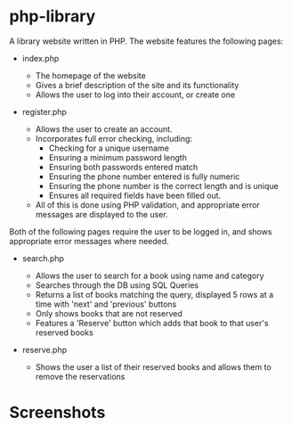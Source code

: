 # php-library

A library website written in PHP.
The website features the following pages:
* index.php
	- The homepage of the website
	- Gives a brief description of the site and its functionality
	- Allows the user to log into their account, or create one 

* register.php
	- Allows the user to create an account.
	* Incorporates full error checking, including:
		- Checking for a unique username
		- Ensuring a minimum password length
		- Ensuring both passwords entered match
		- Ensuring the phone number entered is fully numeric
		- Ensuring the phone number is the correct length and is unique 
		- Ensures all required fields have been filled out.
	- All of this is done using PHP validation, and appropriate error messages are displayed to the user.

Both of the following pages require the user to be logged in, and shows appropriate error messages where needed.
* search.php
	- Allows the user to search for a book using name and category
	- Searches through the DB using SQL Queries 
	- Returns a list of books matching the query, displayed 5 rows at a time with 'next' and 'previous' buttons
	- Only shows books that are not reserved
	- Features a 'Reserve' button which adds that book to that user's reserved books

* reserve.php
	- Shows the user a list of their reserved books and allows them to remove the reservations

# Screenshots

